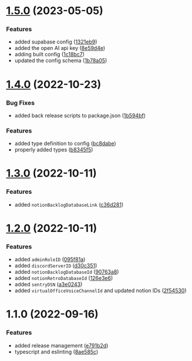 

# [1.5.0](https://github.com/GitFitCode/gfc-vault-config/compare/v1.4.0...v1.5.0) (2023-05-05)


### Features

* added supabase config ([1321eb9](https://github.com/GitFitCode/gfc-vault-config/commit/1321eb9953b5549693e2e8c56347ee886e1c1b01))
* added the open AI api key ([8e59d4e](https://github.com/GitFitCode/gfc-vault-config/commit/8e59d4eefbbd0786fb70c889c92ec06f66de9870))
* adding built config ([1c18bc7](https://github.com/GitFitCode/gfc-vault-config/commit/1c18bc7c8ab2837171d2af942144b40dd14218c4))
* updated the config schema ([1b78a05](https://github.com/GitFitCode/gfc-vault-config/commit/1b78a052b7773698511c5ab14a54a5064148f2e6))

# [1.4.0](https://github.com/GitFitCode/gfc-vault-config/compare/v1.3.0...v1.4.0) (2022-10-23)


### Bug Fixes

* added back release scripts to package.json ([1b594bf](https://github.com/GitFitCode/gfc-vault-config/commit/1b594bf36ae29517e861cf91da18f447755f75f0))


### Features

* added type definition to config ([bc8dabe](https://github.com/GitFitCode/gfc-vault-config/commit/bc8dabe3c5ae0c761c7c40931ede662e75c144e3))
* properly added types ([b8345f5](https://github.com/GitFitCode/gfc-vault-config/commit/b8345f556db868865f0828f5389d8d66b84bd287))

# [1.3.0](https://github.com/GitFitCode/gfc-vault-config/compare/v1.2.0...v1.3.0) (2022-10-11)


### Features

* added `notionBacklogDatabaseLink` ([c36d281](https://github.com/GitFitCode/gfc-vault-config/commit/c36d2815d6679ec61bb910fdd346bfaa7bc510ee))

# [1.2.0](https://github.com/GitFitCode/gfc-vault-config/compare/v1.1.0...v1.2.0) (2022-10-11)


### Features

* added `adminRoleID` ([095f81a](https://github.com/GitFitCode/gfc-vault-config/commit/095f81ad65fea81d38f2d9df515dca2b4a1760f3))
* added `discordServerID` ([d30c351](https://github.com/GitFitCode/gfc-vault-config/commit/d30c3513e8e8191ce5b001f22604867f06bb9945))
* added `notionBacklogDatabaseId` ([90763a8](https://github.com/GitFitCode/gfc-vault-config/commit/90763a8fc4e0a9c4cb615d5d940689ffe974b169))
* added `notionRetroDatabaseId` ([126e3e6](https://github.com/GitFitCode/gfc-vault-config/commit/126e3e6d2402e37a1f338b1e1f3dcda8caeb6d86))
* added `sentryDSN` ([a3e0243](https://github.com/GitFitCode/gfc-vault-config/commit/a3e02439722aa22ed08d2f973c10c889fc44cbbb))
* added `virtualOfficeVoiceChannelId` and updated notion IDs ([2f54530](https://github.com/GitFitCode/gfc-vault-config/commit/2f54530291499af805e06ed3b20877814b7fb2df))

# 1.1.0 (2022-09-16)


### Features

* added release management ([e791b2d](https://github.com/GitFitCode/gfc-vault-config/commit/e791b2d2502cfac5956d478e82aa4c1d35661e50))
* typescript and eslinting ([8ae585c](https://github.com/GitFitCode/gfc-vault-config/commit/8ae585cca98760586c04d54e611f8768381b9f03))